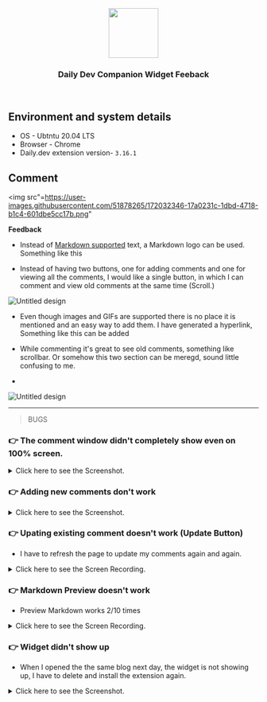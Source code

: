 <div align="center">
  <img height="100" src="https://user-images.githubusercontent.com/51878265/172032087-4ed25a04-80df-4655-928c-4df7e35c6ead.png">
  <h3>Daily Dev Companion Widget Feeback</h3>
</div>

<br>

## Environment and system details
- OS - Ubtntu 20.04 LTS
- Browser - Chrome
- Daily.dev extension version- `3.16.1`

## Comment

<img src"=https://user-images.githubusercontent.com/51878265/172032346-17a0231c-1dbd-4718-b1c4-601dbe5cc17b.png"


**Feedback**

- Instead of [Markdown supported]() text, a Markdown logo can be used. Something like this

- Instead of having two buttons, one for adding comments and one for viewing all the comments, I would like a single button, in which I can comment and view old comments at the same time (Scroll.)

![Untitled design](https://user-images.githubusercontent.com/51878265/171920131-0d262d99-d995-48be-8b8f-30f593e87eb3.png)

- Even though images and GIFs are supported there is no place it is mentioned and an easy way to add them. I have generated a hyperlink, Something like this can be added

- While commenting it's great to see old comments, something like scrollbar. Or somehow this two section can be meregd, sound little confusing to me.
- 
![Untitled design](https://user-images.githubusercontent.com/51878265/172032009-dcb94dcc-4e1a-4e66-9c86-6dc8baee3c28.png)


---

> BUGS

### 👉 The comment window didn't completely show even on 100% screen.

<details>
<summary> Click here to see the Screenshot.</summary>
  
![Untitled design (3)](https://user-images.githubusercontent.com/51878265/171919378-6a169de4-35b8-40d6-8692-8b985e3cf32d.png)
  
</details>

### 👉 Adding new comments don't work

<details>
<summary> Click here to see the Screenshot.</summary>
  
  ![Screenshot from 2022-06-03 21-50-49](https://user-images.githubusercontent.com/51878265/171919856-5d78deee-b087-4382-8ca8-995c8191ae9f.png)
  
</details>


### 👉 Upating existing comment doesn't work (Update Button)

- I have to refresh the page to update my comments again and again.

<details>
<summary> Click here to see the Screen Recording.</summary>
  
https://user-images.githubusercontent.com/51878265/171916777-a64dc383-36b9-4351-8e61-70689fd0a049.mp4  
  
</details>



### 👉 Markdown Preview doesn't work

- Preview Markdown works 2/10 times

<details>
<summary> Click here to see the Screen Recording.</summary>
  
  https://user-images.githubusercontent.com/51878265/171916800-1d01cc50-669e-421f-985b-fabb607642a0.mp4
  
</details>

### 👉 Widget didn't show up
- When I opened the the same blog next day, the widget is not showing up, I have to delete and install the extension again.
<details>
<summary> Click here to see the Screenshot.</summary>
  
  ![Untitled design (1)](https://user-images.githubusercontent.com/51878265/172031758-7144da80-859f-4120-b739-3b46026a085c.png)
  
</details>
